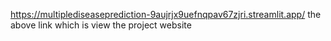 https://multiplediseaseprediction-9aujrjx9uefnqpav67zjri.streamlit.app/
the above link which is view the project website 
